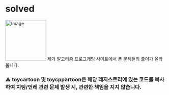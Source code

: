 # solved
<img width="128" height="128" alt="Image" src="https://github.com/user-attachments/assets/223757c9-e752-43c3-986c-69886b2dd8ab" />
제가 알고리즘 프로그래밍 사이트에서 푼 문제들의 풀이가 올라옵니다.

### ⚠️ toycartoon 및 toycppartoon은 해당 레지스트리에 있는 코드를 복사하여 치팅/언레 관련 문제 발생 시, 관련한 책임을 지지 않습니다.
